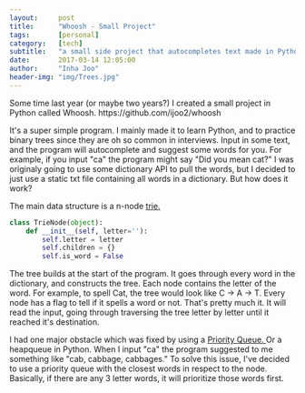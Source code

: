 ```yaml
---
layout:     post
title:      "Whoosh - Small Project"
tags:       [personal]
category:   [tech]
subtitle:   "a small side project that autocompletes text made in Python"
date:       2017-03-14 12:05:00
author:     "Inha Joo"
header-img: "img/Trees.jpg"
---
```


<p> Some time last year (or maybe two years?) I created a small project in Python called Whoosh. https://github.com/ijoo2/whoosh </p>

<p> It's a super simple program. I mainly made it to learn Python, and to practice binary trees since they are oh so common in interviews. Input in some text, and the program will autocomplete and suggest some words for you. For example, if you input "ca" the program might say "Did you mean cat?" I was originaly going to use some dictionary API to pull the words, but I decided to just use a static txt file containing all words in a dictionary. But how does it work? </p>

<p> The main data structure is a n-node <a href="https://en.wikipedia.org/wiki/Trie"> trie. </a> </p>

```python
class TrieNode(object):
    def __init__(self, letter=''):
        self.letter = letter
        self.children = {}
        self.is_word = False
```

<p> The tree builds at the start of the program. It goes through every word in the dictionary, and constructs the tree. Each node contains the letter of the word. For example, to spell Cat, the tree would look like C -> A -> T. Every node has a flag to tell if it spells a word or not. That's pretty much it. It will read the input, going through traversing the tree letter by letter until it reached it's destination. <p>

<p> I had one major obstacle which was fixed by using a <a href="https://en.wikipedia.org/wiki/Priority_queue"> Priority Queue. </a> Or a heapqueue in Python. When I input "ca" the program suggested to me something like "cab, cabbage, cabbages." To solve this issue, I've decided to use a priority queue with the closest words in respect to the node. Basically, if there are any 3 letter words, it will prioritize those words first. </p>
